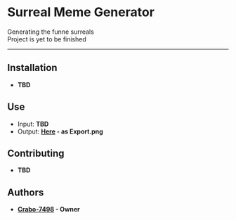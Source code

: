 Surreal Meme Generator
====================================

Generating the funne surreals<br>
Project is yet to be finished

------------------------------------

## Installation
- **TBD**

## Use
- Input: **TBD**
- Output: **[Here](https://github.com/Crabo-7498/Surreal-Meme-Generator/tree/main/Output) - as Export.png**

## Contributing
- **TBD**

## Authors
- **[Crabo-7498](https://github.com/Crabo-7498) - Owner**


